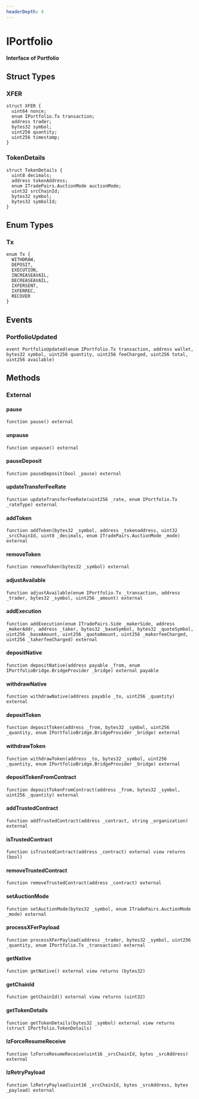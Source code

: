 ```yaml
---
headerDepth: 4
---
```


# IPortfolio

**Interface of Portfolio**

## Struct Types

### XFER

```solidity
struct XFER {
  uint64 nonce;
  enum IPortfolio.Tx transaction;
  address trader;
  bytes32 symbol;
  uint256 quantity;
  uint256 timestamp;
}
```
### TokenDetails

```solidity
struct TokenDetails {
  uint8 decimals;
  address tokenAddress;
  enum ITradePairs.AuctionMode auctionMode;
  uint32 srcChainId;
  bytes32 symbol;
  bytes32 symbolId;
}
```

## Enum Types

### Tx

```solidity
enum Tx {
  WITHDRAW,
  DEPOSIT,
  EXECUTION,
  INCREASEAVAIL,
  DECREASEAVAIL,
  IXFERSENT,
  IXFERREC,
  RECOVER
}
```

## Events

### PortfolioUpdated

```solidity:no-line-numbers
event PortfolioUpdated(enum IPortfolio.Tx transaction, address wallet, bytes32 symbol, uint256 quantity, uint256 feeCharged, uint256 total, uint256 available)
```

## Methods

### External

#### pause

```solidity:no-line-numbers
function pause() external
```

#### unpause

```solidity:no-line-numbers
function unpause() external
```

#### pauseDeposit

```solidity:no-line-numbers
function pauseDeposit(bool _pause) external
```

#### updateTransferFeeRate

```solidity:no-line-numbers
function updateTransferFeeRate(uint256 _rate, enum IPortfolio.Tx _rateType) external
```

#### addToken

```solidity:no-line-numbers
function addToken(bytes32 _symbol, address _tokenaddress, uint32 _srcChainId, uint8 _decimals, enum ITradePairs.AuctionMode _mode) external
```

#### removeToken

```solidity:no-line-numbers
function removeToken(bytes32 _symbol) external
```

#### adjustAvailable

```solidity:no-line-numbers
function adjustAvailable(enum IPortfolio.Tx _transaction, address _trader, bytes32 _symbol, uint256 _amount) external
```

#### addExecution

```solidity:no-line-numbers
function addExecution(enum ITradePairs.Side _makerSide, address _makerAddr, address _taker, bytes32 _baseSymbol, bytes32 _quoteSymbol, uint256 _baseAmount, uint256 _quoteAmount, uint256 _makerfeeCharged, uint256 _takerfeeCharged) external
```

#### depositNative

```solidity:no-line-numbers
function depositNative(address payable _from, enum IPortfolioBridge.BridgeProvider _bridge) external payable
```

#### withdrawNative

```solidity:no-line-numbers
function withdrawNative(address payable _to, uint256 _quantity) external
```

#### depositToken

```solidity:no-line-numbers
function depositToken(address _from, bytes32 _symbol, uint256 _quantity, enum IPortfolioBridge.BridgeProvider _bridge) external
```

#### withdrawToken

```solidity:no-line-numbers
function withdrawToken(address _to, bytes32 _symbol, uint256 _quantity, enum IPortfolioBridge.BridgeProvider _bridge) external
```

#### depositTokenFromContract

```solidity:no-line-numbers
function depositTokenFromContract(address _from, bytes32 _symbol, uint256 _quantity) external
```

#### addTrustedContract

```solidity:no-line-numbers
function addTrustedContract(address _contract, string _organization) external
```

#### isTrustedContract

```solidity:no-line-numbers
function isTrustedContract(address _contract) external view returns (bool)
```

#### removeTrustedContract

```solidity:no-line-numbers
function removeTrustedContract(address _contract) external
```

#### setAuctionMode

```solidity:no-line-numbers
function setAuctionMode(bytes32 _symbol, enum ITradePairs.AuctionMode _mode) external
```

#### processXFerPayload

```solidity:no-line-numbers
function processXFerPayload(address _trader, bytes32 _symbol, uint256 _quantity, enum IPortfolio.Tx _transaction) external
```

#### getNative

```solidity:no-line-numbers
function getNative() external view returns (bytes32)
```

#### getChainId

```solidity:no-line-numbers
function getChainId() external view returns (uint32)
```

#### getTokenDetails

```solidity:no-line-numbers
function getTokenDetails(bytes32 _symbol) external view returns (struct IPortfolio.TokenDetails)
```

#### lzForceResumeReceive

```solidity:no-line-numbers
function lzForceResumeReceive(uint16 _srcChainId, bytes _srcAddress) external
```

#### lzRetryPayload

```solidity:no-line-numbers
function lzRetryPayload(uint16 _srcChainId, bytes _srcAddress, bytes _payload) external
```

